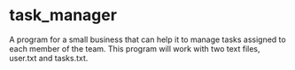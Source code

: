 # task_manager
A program for a small business that can help it to manage tasks assigned to each member of the team. 
This program will work with two text files, user.txt and tasks.txt.

